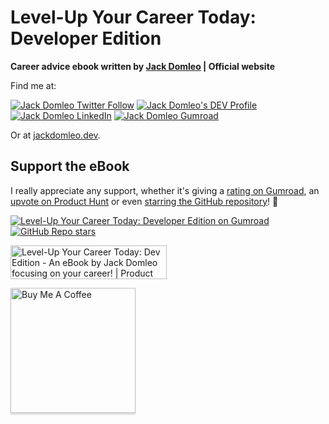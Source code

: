 # Level-Up Your Career Today: Developer Edition

**Career advice ebook written by [Jack Domleo](https://jackdomleo.dev) | Official website**

Find me at:

[![Jack Domleo Twitter Follow](https://img.shields.io/twitter/follow/jackdomleo7?style=social)](https://twitter.com/intent/follow?screen_name=jackdomleo7)
[![Jack Domleo's DEV Profile](https://img.shields.io/badge/Blog%20on%20DEV.to-Follow-lightgrey?style=social&logo=dev.to)](https://dev.to/jackdomleo7)
[![Jack Domleo LinkedIn](https://img.shields.io/badge/LinkedIn-Connect-blue?style=social&logo=LinkedIn)](https://linkedin.com/in/jackdomleo7)
[![Jack Domleo Gumroad](https://img.shields.io/badge/Gumroad-Follow-red?style=social&logo=gumroad)](https://gumroad.com/in/jackdomleo7)

Or at [jackdomleo.dev](https://jackdomleo.dev).

## Support the eBook

I really appreciate any support, whether it's giving a [rating on Gumroad](https://gumroad.com/l/NQpxh), an [upvote on Product Hunt](https://www.producthunt.com/posts/level-up-your-career-today-dev-edition) or even [starring the GitHub repository](https://github.com/jackdomleo7/levelupyourcareer.today)! 🙏

[![Level-Up Your Career Today: Developer Edition on Gumroad](https://img.shields.io/badge/Gumroad-Rate-red?style=social&logo=gumroad)](https://gumroad.com/l/NQpxh)
[![GitHub Repo stars](https://img.shields.io/github/stars/jackdomleo7/levelupyourcareer.today?style=social)](https://github.com/jackdomleo7/levelupyourcareer.today/stargazers)

<a href="https://www.producthunt.com/posts/level-up-your-career-today-dev-edition?utm_source=badge-featured&utm_medium=badge&utm_souce=badge-level-up-your-career-today-dev-edition" target="_blank"><img src="https://api.producthunt.com/widgets/embed-image/v1/featured.svg?post_id=271450&theme=light" alt="Level-Up Your Career Today: Dev Edition - An eBook by Jack Domleo focusing on your career! | Product Hunt" style="width: 250px; height: 54px;" width="250" height="54" /></a>

<a href="https://www.buymeacoffee.com/jackdomleo7" target="_blank"><img src="https://www.buymeacoffee.com/assets/img/custom_images/orange_img.png" alt="Buy Me A Coffee" style="height: auto;width: 200px !important;box-shadow: 0px 3px 2px 0px rgba(190, 190, 190, 0.5) !important;-webkit-box-shadow: 0px 3px 2px 0px rgba(190, 190, 190, 0.5) !important;"></a>
